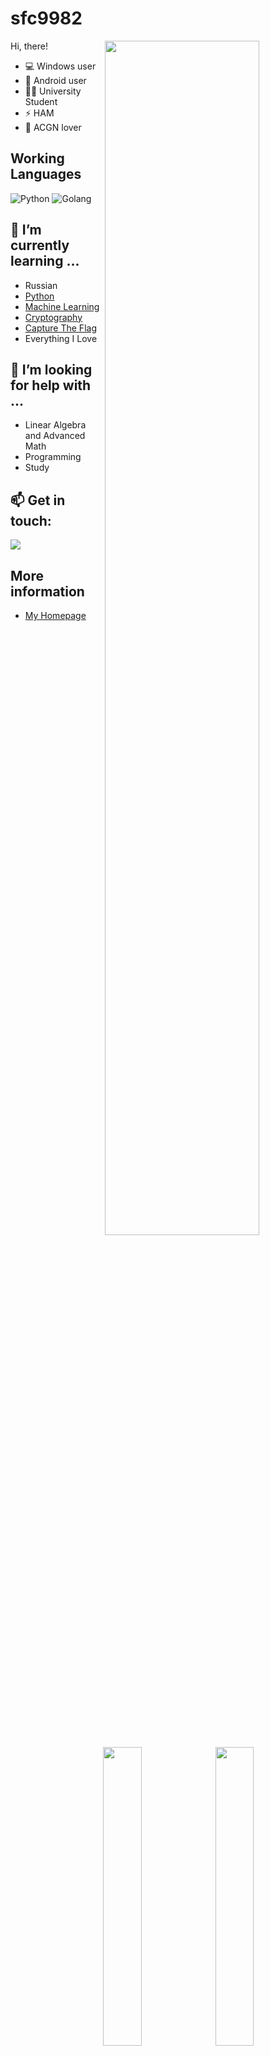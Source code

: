 <!--
**sfc9982/sfc9982** is a ✨ _special_ ✨ repository because its `README.md` (this file) appears on your GitHub profile.

Here are some ideas to get you started:

- 🔭 I’m currently working on ...
- 🌱 I’m currently learning ...
- 👯 I’m looking to collaborate on ...
- 🤔 I’m looking for help with ...
- 💬 Ask me about ...
- 📫 How to reach me: ...
- 😄 Pronouns: ...
- ⚡ Fun fact: ...
-->

# sfc9982

<img align="right" src="https://github-profile-summary-cards.vercel.app/api/cards/profile-details?username=sfc9982&theme=github" width="70%">

Hi, there!

- 💻 Windows user
- 📱 Android user
- 👨‍🎓 University Student
- ⚡️ HAM
- 💞 ACGN lover

## Working Languages

![Python](https://img.shields.io/badge/-Python-3776ab?style=flat-square&logo=python&logoColor=fff)
![Golang](https://img.shields.io/badge/-Golang-00ADD8?style=flat-square&logo=go&logoColor=fff)

## 🌱 I’m currently learning ...

<img align="right" src="https://github-profile-summary-cards.vercel.app/api/cards/productive-time?username=sfc9982&theme=github" width="35%">
<img align="right" src="https://github-profile-summary-cards.vercel.app/api/cards/stats?username=sfc9982&theme=github" width="35%">

  - Russian
  - [Python](https://github.com/topics/python)
  - [Machine Learning](https://github.com/topics/machinelearning)
  - [Cryptography](https://github.com/topics/cryptography)
  - [Capture The Flag](https://github.com/topics/ctf)
  - Everything I Love

## 🤔 I’m looking for help with ...

  - Linear Algebra and Advanced Math
  - Programming
  - Study

## 📫 Get in touch:

  [![](https://img.shields.io/badge/-@CHN_JacksonChen-1ca0f1?style=flat-square&labelColor=1ca0f1&logo=twitter&logoColor=white)](https://twitter.com/CHN_JacksonChen)

## More information

  - [My Homepage](https://sfc9982.github.io/sfc9982-blog)
